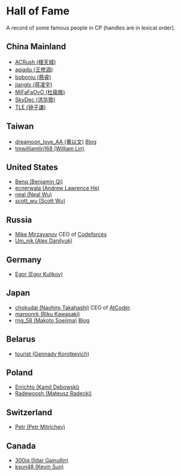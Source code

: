 # Hall of Fame

A record of some famous people in CP (handles are in lexical order).

## China Mainland

- [ACRush (楼天城)](https://codeforces.com/profile/ACRush)
- [apiadu (王修涵)](https://codeforces.com/profile/apiadu)
- [boboniu (蔡睿)](https://codeforces.com/profile/boboniu)
- [jiangly (蒋凌宇)](https://codeforces.com/profile/jiangly)
- [MiFaFaOvO (杜瑜皓)](https://codeforces.com/profile/MiFaFaOvO)
- [SkyDec (洪华敦)](https://codeforces.com/profile/SkyDec)
- [TLE (钟子谦)](https://codeforces.com/profile/TLE)

## Taiwan

- [dreamoon_love_AA (黄以文)](https://codeforces.com/profile/dreamoon_love_AA) [Blog](http://dreamoon4.blogspot.com/)
- [tmwilliamlin168 (William Lin)](https://codeforces.com/profile/tmwilliamlin168)

## United States

- [Benq (Benjamin Qi)](https://codeforces.com/profile/Benq)
- [ecnerwala (Andrew Lawrence He)](https://codeforces.com/profile/ecnerwala)
- [neal (Neal Wu)](https://codeforces.com/profile/neal)
- [scott_wu (Scott Wu)](https://codeforces.com/profile/scott_wu)

## Russia

- [Mike Mirzayanov](https://codeforces.com/profile/MikeMirzayanov) CEO of [Codeforces](https://codeforces.com)
- [Um_nik (Alex Danilyuk)](https://codeforces.com/profile/Um_nik)

## Germany

- [Egor (Egor Kulikov)](https://codeforces.com/profile/Egor)

## Japan

- [chokudai (Naohiro Takahashi)](https://codeforces.com/profile/chokudai) CEO of [AtCoder](https://atcoder.jp).
- [maroonrk (Riku Kawasaki)](https://codeforces.com/profile/maroonrk)
- [rng_58 (Makoto Soejima)](http://codeforces.com/profile/rng_58) [Blog](https://rng-58.blogspot.com/)

## Belarus

- [tourist (Gennady Korotkevich)](https://codeforces.com/profile/tourist)

## Poland

- [Errichto (Kamil Debowski)](https://codeforces.com/profile/Errichto)
- [Radewoosh (Mateusz Radecki)](https://codeforces.com/profile/Radewoosh)

## Switzerland

- [Petr (Petr Mitrichev)](https://codeforces.com/profile/Petr)

## Canada

- [300iq (Ildar Gainullin)](https://codeforces.com/profile/300iq)
- [ksun48 (Kevin Sun)](https://codeforces.com/profile/ksun48)

<Utterances />
